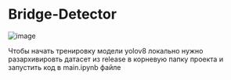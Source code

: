 # Bridge-Detector

![image](https://github.com/user-attachments/assets/44a7cdf5-a1f3-48de-b7a0-fc60020992c1)

Чтобы начать тренировку модели yolov8 локально нужно разархивировть датасет из release в корневую папку проекта и запустить код в main.ipynb файле
